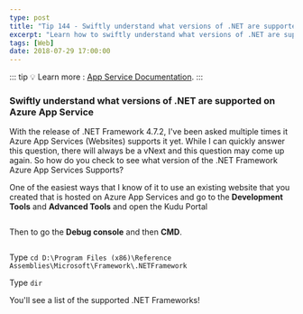 ```yaml
---
type: post
title: "Tip 144 - Swiftly understand what versions of .NET are supported on Azure App Service"
excerpt: "Learn how to swiftly understand what versions of .NET are supported on Azure App Services"
tags: [Web]
date: 2018-07-29 17:00:00
---
```


::: tip
:bulb: Learn more : [App Service Documentation](https://docs.microsoft.com/azure/app-service?WT.mc_id=docs-azuredevtips-azureappsdev).
:::

### Swiftly understand what versions of .NET are supported on Azure App Service

With the release of .NET Framework 4.7.2, I've been asked multiple times it Azure App Services (Websites) supports it yet. While I can quickly answer this question, there will always be a vNext and this question may come up again. So how do you check to see what version of the .NET Framework Azure App Services Supports?

One of the easiest ways that I know of it to use an existing website that you created that is hosted on Azure App Services and go to the **Development Tools** and **Advanced Tools** and open the Kudu Portal

<img :src="$withBase('/files/azureappkudu1.png')">

Then to go the **Debug console** and then **CMD**.

<img :src="$withBase('/files/azureappkudu2.png')">

Type `cd D:\Program Files (x86)\Reference Assemblies\Microsoft\Framework\.NETFramework`

Type `dir`

You'll see a list of the supported .NET Frameworks!

<img :src="$withBase('/files/azureappkudu3.png')">